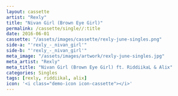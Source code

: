 ```yaml
---
layout: cassette
artist: "Rexly"
title: "Nivan Girl (Brown Eye Girl)"
permalink: /cassette/single//:title
date: 2016-06-01
cassette: "/assets/images/cassette/rexly-june-singles.png"
side-a: "'rexly_-_nivan_girl'"
side-b: "'rexly_-_nivan_girl'"
meta_image: "/assets/images/artwork/rexly-june-singles.jpg"
meta_artist: "Rexly"
meta_title: "Nivan Girl (Brown Eye Girl) ft. RiddiikaL & Alix"
categories: Singles
tags: [rexly, riddiikal, alix]
icon: '<i class="demo-icon icon-cassette"></i>'
---
```

